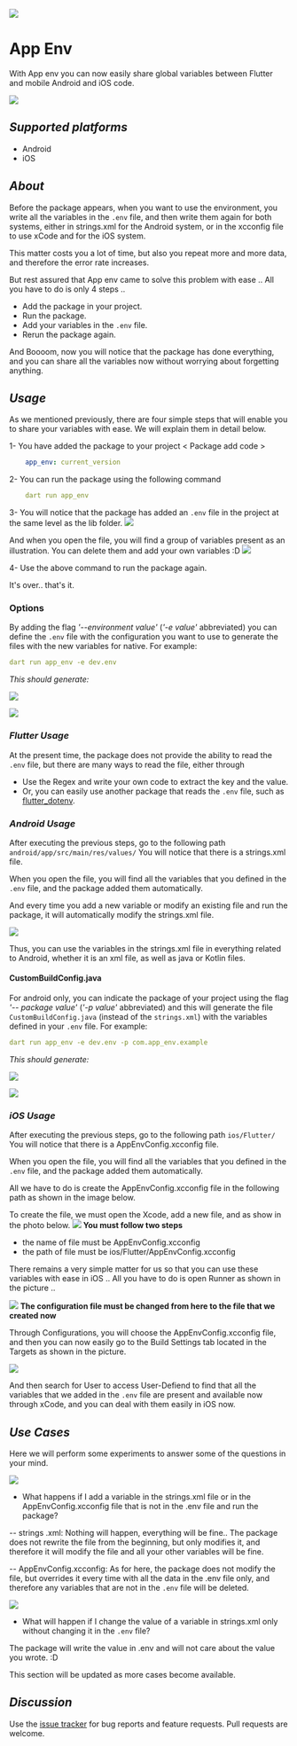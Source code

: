 ![](https://www7.0zz0.com/2023/07/13/22/729644482.jpg)
# App Env
With App env you can now easily share global variables between Flutter and mobile Android and iOS code.

![](https://s11.gifyu.com/images/SWuTu.gif)
## _Supported platforms_
- Android
- iOS
## _About_
Before the package appears, when you want to use the environment, you write all the variables in the `.env` file, and then write them again for both systems, either in strings.xml for the Android system, or in the xcconfig file to use xCode and for the iOS system.

This matter costs you a lot of time, but also you repeat more and more data, and therefore the error rate increases.

But rest assured that App env came to solve this problem with ease .. All you have to do is only 4 steps ..
- Add the package in your project.
- Run the package.
- Add your variables in the `.env` file.
- Rerun the package again.

And Boooom, now you will notice that the package has done everything, and you can share all the variables now without worrying about forgetting anything.
## _Usage_
As we mentioned previously, there are four simple steps that will enable you to share your variables with ease. We will explain them in detail below.

1- You have added the package to your project
< Package add code >
```yml
    app_env: current_version
```

2- You can run the package using the following command
```yml
    dart run app_env
```
3- You will notice that the package has added an `.env` file in the project at the same level as the lib folder.
![](https://www8.0zz0.com/2023/07/13/22/749140116.png)

And when you open the file, you will find a group of variables present as an illustration. You can delete them and add your own variables :D
![](https://www8.0zz0.com/2023/07/13/22/327861201.png)

4- Use the above command to run the package again.

It's over.. that's it.

### Options
By adding the flag *'--environment value'* (*'-e value'* abbreviated) you can define the  `.env` file with the configuration you want to use to generate the files with the new variables for native. For example: 

```yml
dart run app_env -e dev.env
```

*This should generate:*

![](assets/example_environment_android.png)


![](assets/example_environment_ios.png)

### _Flutter Usage_
At the present time, the package does not provide the ability to read the `.env` file, but there are many ways to read the file, either through

- Use the Regex and write your own code to extract the key and the value.
- Or, you can easily use another package that reads the `.env` file, such as [flutter_dotenv](https://pub.dev/packages/flutter_dotenv).
### _Android Usage_
After executing the previous steps, go to the following path `android/app/src/main/res/values/` You will notice that there is a strings.xml file.

When you open the file, you will find all the variables that you defined in the `.env` file, and the package added them automatically.

And every time you add a new variable or modify an existing file and run the package, it will automatically modify the strings.xml file.

![](https://www8.0zz0.com/2023/07/13/22/115791653.png)

Thus, you can use the variables in the strings.xml file in everything related to Android, whether it is an xml file, as well as java or Kotlin files.

#### CustomBuildConfig.java
For android only, you can indicate the package of your project using the flag *'-- package value'* (*'-p value'* abbreviated) and this will generate the file `CustomBuildConfig.java` (instead of the `strings.xml`) with the variables defined in your `.env` file. For example: 

```yml
dart run app_env -e dev.env -p com.app_env.example
```

*This should generate:*

![](assets/example_package.png)

![](assets/example_build_config.png)

### _iOS Usage_
After executing the previous steps, go to the following path `ios/Flutter/` You will notice that there is a AppEnvConfig.xcconfig file.

When you open the file, you will find all the variables that you defined in the `.env` file, and the package added them automatically.

All we have to do is create the AppEnvConfig.xcconfig file in the following path as shown in the image below.

To create the file, we must open the Xcode, add a new file, and as show in the photo below.
![](https://www8.0zz0.com/2023/07/13/22/732702959.png)
**You must follow two steps**
- the name of file must be AppEnvConfig.xcconfig
- the path of file must be ios/Flutter/AppEnvConfig.xcconfig

There remains a very simple matter for us so that you can use these variables with ease in iOS .. All you have to do is open Runner as shown in the picture ..

![](https://www8.0zz0.com/2023/07/13/22/701990839.png)
**The configuration file must be changed from here to the file that we created now**

Through Configurations, you will choose the AppEnvConfig.xcconfig file, and then you can now easily go to the Build Settings tab located in the Targets as shown in the picture.

![](https://www8.0zz0.com/2023/07/13/22/388312176.png)

And then search for User to access User-Defiend to find that all the variables that we added in the `.env` file are present and available now through xCode, and you can deal with them easily in iOS now.

## _Use Cases_
Here we will perform some experiments to answer some of the questions in your mind.

![](https://s12.gifyu.com/images/SWu3u.gif)
- What happens if I add a variable in the strings.xml file or in the AppEnvConfig.xcconfig file that is not in the .env file and run the package?

-- strings .xml: Nothing will happen, everything will be fine.. The package does not rewrite the file from the beginning, but only modifies it, and therefore it will modify the file and all your other variables will be fine.

-- AppEnvConfig.xcconfig: As for here, the package does not modify the file, but overrides it every time with all the data in the .env file only, and therefore any variables that are not in the `.env` file will be deleted.


![](https://s11.gifyu.com/images/SWu3Q.gif)
- What will happen if I change the value of a variable in strings.xml only without changing it in the `.env` file?

The package will write the value in .env and will not care about the value you wrote. :D

This section will be updated as more cases become available.
## _Discussion_
Use the [issue tracker](https://github.com/mohamedhaloka/app_env/issues) for bug reports and feature requests.
Pull requests are welcome.